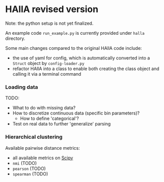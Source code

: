 # HAllA revised version

Note: the python setup is not yet finalized.

An example code `run_example.py` is currently provided under `halla` directory.

Some main changes compared to the original HAllA code include:

- the use of yaml for config, which is automatically converted into a `Struct` object by `config-loader.py`
- refactor HAllA into a class to enable both creating the class object and calling it via a terminal command

### Loading data

TODO:
- What to do with missing data?
- How to discretize continuous data (specific bin parameters)?
	- How to define 'categorical'?
- Test on real data to further 'generalize' parsing

### Hierarchical clustering

Available pairwise distance metrics:
- all available metrics on [Scipy](https://docs.scipy.org/doc/scipy/reference/generated/scipy.spatial.distance.pdist.html)
- `nmi` (TODO)
- `pearson` (TODO)
- `spearman` (TODO)